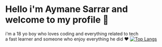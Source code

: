 # Hello i'm Aymane Sarrar and welcome to my profile :wave:
i'm a 18 yo boy who loves coding and everything related to tech <br>
a fast learner and someone who enjoy everything he did :heart:
[![Top Langs](https://github-readme-stats.vercel.app/api/top-langs/?username=aymanesarrar&layout=compact)](https://github.com/anuraghazra/github-readme-stats)
